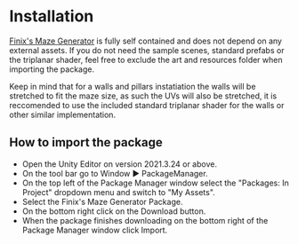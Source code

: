 # Installation
[Finix's Maze Generator](../README.md) is fully self contained and does not depend on any external assets. If you do not need the sample scenes, standard prefabs or the triplanar shader, feel free to exclude the art and resources folder when importing the package.

Keep in mind that for a walls and pillars instatiation the walls will be stretched to fit the maze size, as such the UVs will also be stretched, it is reccomended to use the included standard triplanar shader for the walls or other similar implementation.

## How to import the package
* Open the Unity Editor on version 2021.3.24 or above.
* On the tool bar go to Window ▶︎ PackageManager. 
* On the top left of the Package Manager window select the "Packages: In Project" dropdown menu and switch to "My Assets".
* Select the Finix's Maze Generator Package.
* On the bottom right click on the Download button.
* When the package finishes downloading on the bottom right of the Package Manager window click Import.